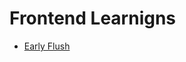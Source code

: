 # Frontend Learnigns


- [Early Flush](https://github.com/PR0Grammar/frontend-learnings/tree/main/early_flush)
